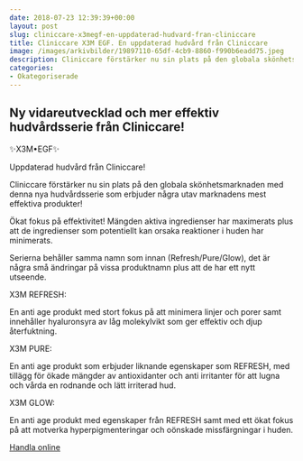 ```yaml
---
date: 2018-07-23 12:39:39+00:00
layout: post
slug: cliniccare-x3megf-en-uppdaterad-hudvard-fran-cliniccare
title: Cliniccare X3M EGF. En uppdaterad hudvård från Cliniccare
image: /images/arkivbilder/19897110-65df-4cb9-8860-f990b6eadd75.jpeg
description: Cliniccare förstärker nu sin plats på den globala skönhetsmarknaden med denna nya hudvårdsserie som erbjuder några utav marknadens mest effektiva produkter!
categories:
- Okategoriserade
---
```

## Ny vidareutvecklad och mer effektiv hudvårdsserie från Cliniccare!

✨X3M•EGF✨

Uppdaterad hudvård från Cliniccare! 

Cliniccare förstärker nu sin plats på den globala skönhetsmarknaden med denna nya hudvårdsserie som erbjuder några utav marknadens mest effektiva produkter! 

Ökat fokus på effektivitet! Mängden aktiva ingredienser har maximerats plus att de ingredienser som potentiellt kan orsaka reaktioner i huden har minimerats. 

Serierna behåller samma namn som innan (Refresh/Pure/Glow), det är några små ändringar på vissa produktnamn plus att de har ett nytt utseende. 

X3M REFRESH:

En anti age produkt med stort fokus på att minimera linjer och porer samt innehåller hyaluronsyra av låg molekylvikt som ger effektiv och djup återfuktning.

X3M PURE:

En anti age produkt som erbjuder liknande egenskaper som REFRESH, med tillägg för ökade mängder av antioxidanter och anti irritanter för att lugna och vårda en rodnande och lätt irriterad hud.

X3M GLOW:

En anti age produkt med egenskaper från REFRESH samt med ett ökat fokus på att motverka hyperpigmenteringar och oönskade missfärgningar i huden.


[Handla online](https://www.beauty-bar.se/produkt-kategori/varumarken/cliniccare/?ref=14)
